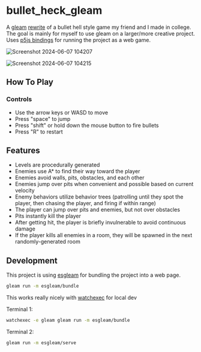# bullet_heck_gleam

A [gleam](https://gleam.run/) [rewrite](https://github.com/Acepie/GameAIBulletHell) of a bullet hell style game my friend and I made in college. The goal is mainly for myself to use gleam on a larger/more creative project. Uses [p5js bindings](https://github.com/Acepie/p5js_gleam) for running the project as a web game.

![Screenshot 2024-06-07 104207](https://github.com/Acepie/bullet_heck_gleam/assets/5996838/a7da1f31-9264-4038-8678-54a439b53b49)

![Screenshot 2024-06-07 104215](https://github.com/Acepie/bullet_heck_gleam/assets/5996838/eacdd48e-c28f-4f5b-9f52-d9d074f366c8)

## How To Play

### Controls

- Use the arrow keys or WASD to move
- Press "space" to jump
- Press "shift" or hold down the mouse button to fire bullets
- Press "R" to restart

## Features

- Levels are procedurally generated
- Enemies use A\* to find their way toward the player
- Enemies avoid walls, pits, obstacles, and each other
- Enemies jump over pits when convenient and possible based on current velocity
- Enemy behaviors utilize behavior trees (patrolling until they spot the player, then chasing the player, and firing if within range)
- The player can jump over pits and enemies, but not over obstacles
- Pits instantly kill the player
- After getting hit, the player is briefly invulnerable to avoid continuous damage
- If the player kills all enemies in a room, they will be spawned in the next randomly-generated room

## Development

This project is using [esgleam](https://hexdocs.pm/esgleam/) for bundling the project into a web page.

```sh
gleam run -m esgleam/bundle
```

This works really nicely with [watchexec](https://github.com/watchexec/watchexec) for local dev

Terminal 1:

```sh
watchexec -e gleam gleam run -m esgleam/bundle
```

Terminal 2:

```sh
gleam run -m esgleam/serve
```
